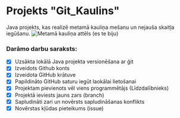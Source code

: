 # Projekts "Git_Kaulins"
Java projekts, kas realizē metamā kauliņa mešanu un nejauša skaitļa iegūšanu.
![Metamā kauliņa attēls](https://cdn3d.iconscout.com/3d/premium/thumb/dice-4551796-3774565.png?f=webp)
(es te biju)
### **Darāmo darbu saraksts:**
- [x] Uzsākta lokālā Java projekta versionēšana ar ģit
- [x] Izveidots Github konts
- [x] Izveidota GitHub krātuve
- [x] Papildināto GitHub saturu iegūt laokālai lietošanai
- [x] Projektam pievienots vēl viens programmētājs (Līdzdalībnieks)
- [x] Projektā ieviests jauns zars (branch)
- [x] Sapludināti zari un novērsts sapludināšanas konflikts
- [x] Novērstas kļūdas pieteikums (issue)
